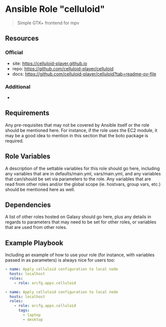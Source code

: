 # Ansible Role "celluloid"

> Simple GTK+ frontend for mpv

## Resources

### Official

- site: https://celluloid-player.github.io
- repo: https://github.com/celluloid-player/celluloid
- docs: https://github.com/celluloid-player/celluloid?tab=readme-ov-file

### Additional

-

## Requirements

Any pre-requisites that may not be covered by Ansible itself or the role should be mentioned here. For instance, if the
role uses the EC2 module, it may be a good idea to mention in this section that the boto package is required.

## Role Variables

A description of the settable variables for this role should go here, including any variables that are in
defaults/main.yml, vars/main.yml, and any variables that can/should be set via parameters to the role. Any variables
that are read from other roles and/or the global scope (ie. hostvars, group vars, etc.) should be mentioned here as
well.

## Dependencies

A list of other roles hosted on Galaxy should go here, plus any details in regards to parameters that may need to be set
for other roles, or variables that are used from other roles.

## Example Playbook

Including an example of how to use your role (for instance, with variables passed in as parameters) is always nice for
users too:

```yaml
- name: Apply celluloid configuration to local node
  hosts: localhost
  roles:
    - role: arcfg.apps.celluloid
```

```yaml
- name: Apply celluloid configuration to local node
  hosts: localhost
  roles:
    - role: arcfg.apps.celluloid
      tags:
        - laptop
        - desktop
```
